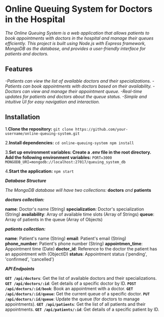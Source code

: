 # Online Queuing System for Doctors in the Hospital

*The Online Queuing System is a web application that allows patients to book appointments with doctors in the hospital and manage their queues efficiently. This project is built using Node.js with Express framework, MongoDB as the database, and provides a user-friendly interface for patients and doctors.*

## Features

*-Patients can view the list of available doctors and their specializations.
-Patients can book appointments with doctors based on their availability.
-Doctors can view and manage their appointment queue.
-Real-time updates for patients and doctors about the queue status.
-Simple and intuitive UI for easy navigation and interaction.*
## Installation

1.**Clone the repository:**
`git clone https://github.com/your-username/online-queuing-system.git`

2.**Install dependencies:**
`cd online-queuing-system
npm install`

3.**Set up environment variables:
Create a .env file in the root directory.
Add the following environment variables:**
`PORT=3000
MONGODB_URI=mongodb://localhost:27017/queuing_system_db`

4.**Start the application:**
`npm start`

_**Database Structure**_

_The MongoDB database will have two collections:_ **doctors** _and_ **patients**

***doctors collection:***

**name**: Doctor's name (String)
**specialization**: Doctor's specialization (String)
**availability**: Array of available time slots (Array of Strings)
**queue**: Array of patients in the queue (Array of Objects)

***patients collection:***

**name**: Patient's name (String)
**email**: Patient's email (String)
**phone_number**: Patient's phone number (String)
**appointmen_time**: Appointment time (Date)
**doctor_id**: Reference to the doctor the patient has an appointment with (ObjectID)
**status**: Appointment status ('pending', 'confirmed', 'cancelled')

***API Endpoints***

**`GET /api/doctors`**: Get the list of available doctors and their specializations.
**`GET /api/doctors/:id`**: Get details of a specific doctor by ID.
**`POST /api/doctors/:id/book`**: Book an appointment with a doctor.
**`GET /api/doctors/:id/queue`:** Get the current queue of a specific doctor.
**`PUT /api/doctors/:id/queue`**: Update the queue (for doctors to manage appointments).
**`GET /api/patients`**: Get the list of all patients and their appointments.
**`GET /api/patients/:id`**: Get details of a specific patient by ID.




